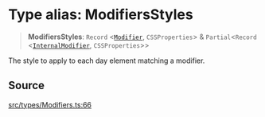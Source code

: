 # Type alias: ModifiersStyles

> **ModifiersStyles**: `Record` \<[`Modifier`](Modifier.md), `CSSProperties`\> & `Partial`\<`Record` \<[`InternalModifier`](../enumerations/InternalModifier.md), `CSSProperties`\>\>

The style to apply to each day element matching a modifier.

## Source

[src/types/Modifiers.ts:66](https://github.com/gpbl/react-day-picker/blob/9ad13dc72fff814dcf720a62f6e3b5ea38e8af6d/src/types/Modifiers.ts#L66)
